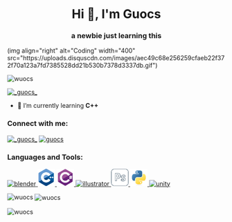<h1 align="center">Hi 👋, I'm Guocs</h1>
<h3 align="center">a newbie just learning this</h3>
(img align="right" alt="Coding" width="400" src="https://uploads.disquscdn.com/images/aec49c68e256259cfaeb22f372f70a123a7fd7385528dd21b530b7378d3337db.gif")
<p align="left"> <img src="https://komarev.com/ghpvc/?username=wuocs&label=Profile%20views&color=0e75b6&style=flat" alt="wuocs" /> </p>

<p align="left"> <a href="https://twitter.com/_guocs_" target="blank"><img src="https://img.shields.io/twitter/follow/_guocs_?logo=twitter&style=for-the-badge" alt="_guocs_" /></a> </p>

- 🌱 I’m currently learning **C++**

<h3 align="left">Connect with me:</h3>
<p align="left">
<a href="https://twitter.com/_guocs_" target="blank"><img align="center" src="https://raw.githubusercontent.com/rahuldkjain/github-profile-readme-generator/master/src/images/icons/Social/twitter.svg" alt="_guocs_" height="30" width="40" /></a>
<a href="https://discord.gg/guocs" target="blank"><img align="center" src="https://raw.githubusercontent.com/rahuldkjain/github-profile-readme-generator/master/src/images/icons/Social/discord.svg" alt="guocs" height="30" width="40" /></a>
</p>

<h3 align="left">Languages and Tools:</h3>
<p align="left"> <a href="https://www.blender.org/" target="_blank" rel="noreferrer"> <img src="https://download.blender.org/branding/community/blender_community_badge_white.svg" alt="blender" width="40" height="40"/> </a> <a href="https://www.w3schools.com/cpp/" target="_blank" rel="noreferrer"> <img src="https://raw.githubusercontent.com/devicons/devicon/master/icons/cplusplus/cplusplus-original.svg" alt="cplusplus" width="40" height="40"/> </a> <a href="https://www.w3schools.com/cs/" target="_blank" rel="noreferrer"> <img src="https://raw.githubusercontent.com/devicons/devicon/master/icons/csharp/csharp-original.svg" alt="csharp" width="40" height="40"/> </a> <a href="https://www.adobe.com/in/products/illustrator.html" target="_blank" rel="noreferrer"> <img src="https://www.vectorlogo.zone/logos/adobe_illustrator/adobe_illustrator-icon.svg" alt="illustrator" width="40" height="40"/> </a> <a href="https://www.photoshop.com/en" target="_blank" rel="noreferrer"> <img src="https://raw.githubusercontent.com/devicons/devicon/master/icons/photoshop/photoshop-line.svg" alt="photoshop" width="40" height="40"/> </a> <a href="https://www.python.org" target="_blank" rel="noreferrer"> <img src="https://raw.githubusercontent.com/devicons/devicon/master/icons/python/python-original.svg" alt="python" width="40" height="40"/> </a> <a href="https://unity.com/" target="_blank" rel="noreferrer"> <img src="https://www.vectorlogo.zone/logos/unity3d/unity3d-icon.svg" alt="unity" width="40" height="40"/> </a> </p>

<p><img align="left" src="https://github-readme-stats.vercel.app/api/top-langs?username=wuocs&show_icons=true&locale=en&layout=compact" alt="wuocs" /></p>

<p>&nbsp;<img align="center" src="https://github-readme-stats.vercel.app/api?username=wuocs&show_icons=true&locale=en" alt="wuocs" /></p>

<p><img align="center" src="https://github-readme-streak-stats.herokuapp.com/?user=wuocs&" alt="wuocs" /></p>
